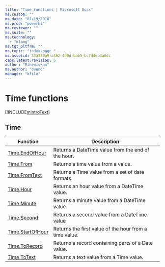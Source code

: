```yaml
---
title: "Time functions | Microsoft Docs"
ms.custom: ""
ms.date: "01/19/2018"
ms.prod: "powerbi"
ms.reviewer: ""
ms.suite: ""
ms.technology: 
  - "mlang"
ms.tgt_pltfrm: ""
ms.topic: "index-page "
ms.assetid: 33a359a9-a362-409d-bab5-bc7d4eb4a0dc
caps.latest.revision: 6
author: "Minewiskan"
ms.author: "owend"
manager: "kfile"
---
```

# Time functions
[!INCLUDE[mIntroText](../includes/mintrotext-md.md)]  
  
## <a name="__toc348013456"></a>Time  
  
|Function|Description|  
|------------|---------------|  
|[Time.EndOfHour](time-endofhour.md)|Returns a DateTime value from the end of the hour.|  
|[Time.From](time-from.md)|Returns a time value from a value.|  
|[Time.FromText](time-fromtext.md)|Returns a Time value from a set of date formats.|  
|[Time.Hour](time-hour.md)|Returns an hour value from a DateTime value.|  
|[Time.Minute](time-minute.md)|Returns a minute value from a DateTime value.|  
|[Time.Second](time-second.md)|Returns a second value from a DateTime value|  
|[Time.StartOfHour](time-startofhour.md)|Returns the first value of the hour from a time value.|  
|[Time.ToRecord](time-torecord.md)|Returns a record containing parts of a Date value.|  
|[Time.ToText](time-totext.md)|Returns a text value from a Time value.|  
  
